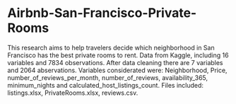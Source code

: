 # Airbnb-San-Francisco-Private-Rooms

This research aims to help travelers decide which neighborhood in San Francisco has the best private rooms to rent. 
Data from Kaggle, including 16 variables and 7834 observations. After data cleaning there are 7 variables and 2064 abservations.
Variables considerated were: Neighborhood, Price, number_of_reviews_per_month, number_of_reviews, availability_365,  minimum_nights and calculated_host_listings_count.
Files included: listings.xlsx, PrivateRooms.xlsx, reviews.csv.

